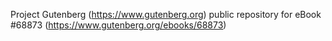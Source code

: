 Project Gutenberg (https://www.gutenberg.org) public repository for eBook #68873 (https://www.gutenberg.org/ebooks/68873)
